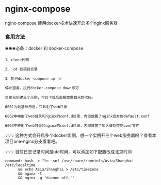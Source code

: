 # nginx-compose
nginx-compose  使用docker技术快速开启多个nginx服务器

### 食用方法
🛎️🛎️🛎️必备：docker 和 docker-compose

```
1、clone代码

2、 cd 到项目目录

3、执行docker-compose up -d

停止服务，执行docker-compose down即可
```

```
目前已创建三个示例，可以下载后直接放置自己的代码。

6061为最基础用法，只映射了web目录

6062中映射了web目录和nginx的conf.d目录，内部放置了nginx官方的default.conf

6063中映射了web目录和nginx的conf.d目录，内部放置了加入缓存控制conf文件
```

💡💡💡 这种方式会开启多个docker实例，想一个实例开三个web服务器吗？查看本项目one-nginx分支看看吧。

💡💡💡 目前日志记录时间是utc时间，可以添加如下配置改成北京时间
```
command: bash -c "ln -snf /usr/share/zoneinfo/Asia/Shanghai /etc/localtime 
      && echo Asia/Shanghai > /etc/timezone
      && nginx -t
      && nginx -g 'daemon off;'"
```

